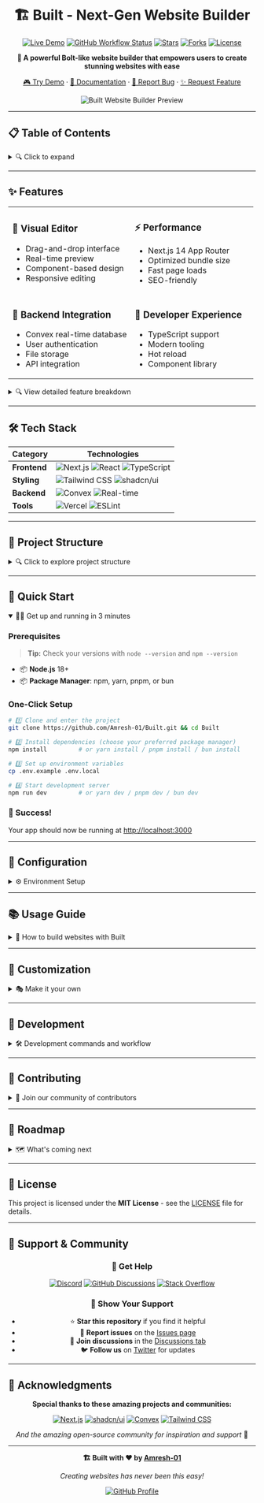 <div align="center">

# 🏗️ Built - Next-Gen Website Builder

[![Live Demo](https://img.shields.io/badge/Live-Demo-brightgreen?style=for-the-badge&logo=vercel)](https://yourapp.vercel.app)
[![GitHub Workflow Status](https://img.shields.io/github/actions/workflow/status/Amresh-01/Built/ci.yml?style=for-the-badge&logo=github-actions)](https://github.com/Amresh-01/Built/actions)
[![Stars](https://img.shields.io/github/stars/Amresh-01/Built?style=for-the-badge&logo=github&color=yellow)](https://github.com/Amresh-01/Built/stargazers)
[![Forks](https://img.shields.io/github/forks/Amresh-01/Built?style=for-the-badge&logo=github&color=blue)](https://github.com/Amresh-01/Built/forks)
[![License](https://img.shields.io/github/license/Amresh-01/Built?style=for-the-badge&color=purple)](https://github.com/Amresh-01/Built/blob/master/LICENSE)

**🚀 A powerful Bolt-like website builder that empowers users to create stunning websites with ease**

[🎮 Try Demo](https://yourapp.vercel.app) · [📖 Documentation](#-getting-started) · [🐛 Report Bug](https://github.com/Amresh-01/Built/issues) · [✨ Request Feature](https://github.com/Amresh-01/Built/issues)

![Built Website Builder Preview](https://via.placeholder.com/800x400/4F46E5/FFFFFF?text=Built+Website+Builder+Preview)

</div>

---

## 📋 Table of Contents

<details>
<summary>🔍 Click to expand</summary>

- [✨ Features](#-features)
- [🛠️ Tech Stack](#️-tech-stack)
- [📁 Project Structure](#-project-structure)
- [🚀 Quick Start](#-quick-start)
- [🔧 Configuration](#-configuration)
- [📚 Usage Guide](#-usage-guide)
- [🎨 Customization](#-customization)
- [🚧 Development](#-development)
- [🤝 Contributing](#-contributing)
- [📄 License](#-license)
- [🙏 Acknowledgments](#-acknowledgments)

</details>

---

## ✨ Features

<table>
<tr>
<td width="50%">

### 🎨 **Visual Editor**
- Drag-and-drop interface
- Real-time preview
- Component-based design
- Responsive editing

</td>
<td width="50%">

### ⚡ **Performance**
- Next.js 14 App Router
- Optimized bundle size
- Fast page loads
- SEO-friendly

</td>
</tr>
<tr>
<td width="50%">

### 💾 **Backend Integration**
- Convex real-time database
- User authentication
- File storage
- API integration

</td>
<td width="50%">

### 🔧 **Developer Experience**
- TypeScript support
- Modern tooling
- Hot reload
- Component library

</td>
</tr>
</table>

<details>
<summary>🔍 View detailed feature breakdown</summary>

- 🎨 **Intuitive Visual Editor** - Professional drag-and-drop interface for seamless website building
- 📱 **Fully Responsive** - Creates websites that look perfect on all devices and screen sizes
- ⚡ **Real-time Preview** - See changes instantly as you build with live preview functionality
- 🔧 **Component Library** - Extensive collection of pre-built, customizable components
- 💾 **Database Integration** - Connected with Convex for real-time data persistence and sync
- 🚀 **Fast Performance** - Built with Next.js 14 for optimal speed and Core Web Vitals
- 🎯 **Modern UI/UX** - Clean, professional interface powered by shadcn/ui components
- 🔐 **User Authentication** - Built-in auth system with multiple providers
- 📊 **Analytics Ready** - Easy integration with analytics platforms
- 🌙 **Dark Mode** - Built-in dark/light theme switching

</details>

---

## 🛠️ Tech Stack

<div align="center">

| Category | Technologies |
|----------|-------------|
| **Frontend** | ![Next.js](https://img.shields.io/badge/Next.js-14-black?style=flat-square&logo=next.js) ![React](https://img.shields.io/badge/React-18-blue?style=flat-square&logo=react) ![TypeScript](https://img.shields.io/badge/TypeScript-5-blue?style=flat-square&logo=typescript) |
| **Styling** | ![Tailwind CSS](https://img.shields.io/badge/Tailwind-CSS-38B2AC?style=flat-square&logo=tailwind-css) ![shadcn/ui](https://img.shields.io/badge/shadcn/ui-Components-black?style=flat-square) |
| **Backend** | ![Convex](https://img.shields.io/badge/Convex-Database-FF6B6B?style=flat-square) ![Real-time](https://img.shields.io/badge/Real--time-Sync-green?style=flat-square) |
| **Tools** | ![Vercel](https://img.shields.io/badge/Vercel-Deploy-black?style=flat-square&logo=vercel) ![ESLint](https://img.shields.io/badge/ESLint-Linting-4B32C3?style=flat-square&logo=eslint) |

</div>

---

## 📁 Project Structure

<details>
<summary>🔍 Click to explore project structure</summary>

```
Built/
├── 📂 app/                 # Next.js App Router pages
│   ├── globals.css         # Global styles
│   ├── layout.tsx          # Root layout
│   └── page.tsx            # Home page
├── 📂 components/          # Reusable React components
│   ├── ui/                 # shadcn/ui components
│   ├── editor/             # Website builder components
│   └── layout/             # Layout components
├── 📂 context/            # React Context providers
├── 📂 convex/             # Convex backend configuration
│   ├── schema.ts           # Database schema
│   └── functions/          # Server functions
├── 📂 data/               # Static data and configurations
├── 📂 lib/                # Utility functions and helpers
├── 📂 public/             # Static assets
├── 📄 components.json     # shadcn/ui configuration
├── 📄 next.config.mjs     # Next.js configuration
└── 📄 package.json        # Dependencies and scripts
```

</details>

---

## 🚀 Quick Start

<details open>
<summary>🏃‍♂️ Get up and running in 3 minutes</summary>

### Prerequisites

> **Tip:** Check your versions with `node --version` and `npm --version`

- 📦 **Node.js** 18+ 
- 📦 **Package Manager**: npm, yarn, pnpm, or bun

### One-Click Setup

```bash
# 1️⃣ Clone and enter the project
git clone https://github.com/Amresh-01/Built.git && cd Built

# 2️⃣ Install dependencies (choose your preferred package manager)
npm install         # or yarn install / pnpm install / bun install

# 3️⃣ Set up environment variables
cp .env.example .env.local

# 4️⃣ Start development server
npm run dev         # or yarn dev / pnpm dev / bun dev
```

### 🎉 Success!

Your app should now be running at [http://localhost:3000](http://localhost:3000)

</details>

---

## 🔧 Configuration

<details>
<summary>⚙️ Environment Setup</summary>

### Convex Database Setup

1. **Install Convex CLI**
   ```bash
   npm install -g convex
   ```

2. **Initialize Convex**
   ```bash
   npx convex dev
   ```

3. **Follow the setup wizard** in your terminal

### Environment Variables

Create a `.env.local` file with:

```env
# Convex Configuration
CONVEX_DEPLOYMENT=your_convex_deployment_url
NEXT_PUBLIC_CONVEX_URL=your_public_convex_url

# Optional: Analytics & Monitoring
NEXT_PUBLIC_GA_ID=your_google_analytics_id
SENTRY_DSN=your_sentry_dsn
```

</details>

---

## 📚 Usage Guide

<details>
<summary>🎯 How to build websites with Built</summary>

### 🏁 Getting Started

1. **Choose a Template** 
   - Browse our template gallery
   - Select a starting point that matches your vision

2. **Design Your Layout**
   - Drag components from the sidebar
   - Drop them onto your canvas
   - Arrange elements to your liking

3. **Customize Everything**
   - Click any element to edit
   - Modify text, colors, and styling
   - Adjust spacing and sizing

4. **Preview & Publish**
   - Use real-time preview to test
   - Deploy with one click
   - Share your creation!

### 🧩 Component Library

<table>
<tr>
<td><strong>📐 Layout</strong></td>
<td>Headers, footers, sections, containers, grids</td>
</tr>
<tr>
<td><strong>📝 Content</strong></td>
<td>Text blocks, images, videos, galleries, testimonials</td>
</tr>
<tr>
<td><strong>🎮 Interactive</strong></td>
<td>Forms, buttons, modals, carousels, accordions</td>
</tr>
<tr>
<td><strong>🧭 Navigation</strong></td>
<td>Menus, breadcrumbs, pagination, tabs</td>
</tr>
</table>

</details>

---

## 🎨 Customization

<details>
<summary>🎭 Make it your own</summary>

### Adding Custom Components

```bash
# 1. Create your component
touch components/custom/MyComponent.tsx

# 2. Export it
echo "export { default } from './MyComponent'" >> components/custom/index.ts

# 3. Register in the editor
# Add to components/editor/ComponentLibrary.tsx
```

### Theming

Built uses a flexible theming system:

- **Colors**: Defined in `app/globals.css`
- **Components**: Customizable via `components.json`
- **Layouts**: Responsive breakpoints in `tailwind.config.js`

</details>

---

## 🚧 Development

<details>
<summary>🛠️ Development commands and workflow</summary>

### Available Scripts

| Script | Description | Usage |
|--------|-------------|-------|
| `dev` | Start development server | `npm run dev` |
| `build` | Build for production | `npm run build` |
| `start` | Start production server | `npm run start` |
| `lint` | Run ESLint | `npm run lint` |
| `convex` | Start Convex development | `npm run convex` |

### Development Workflow

1. **Create a feature branch**
   ```bash
   git checkout -b feature/your-feature-name
   ```

2. **Make your changes**
   - Write code
   - Add tests
   - Update documentation

3. **Test your changes**
   ```bash
   npm run build && npm run lint
   ```

4. **Commit and push**
   ```bash
   git commit -m "feat: add your feature description"
   git push origin feature/your-feature-name
   ```

</details>

---

## 🤝 Contributing

<details>
<summary>🌟 Join our community of contributors</summary>

We love contributions! Here's how you can help:

### 🚀 Quick Contribute

1. **🍴 Fork** this repository
2. **🌿 Create** your feature branch (`git checkout -b feature/AmazingFeature`)
3. **💾 Commit** your changes (`git commit -m 'Add some AmazingFeature'`)
4. **📤 Push** to the branch (`git push origin feature/AmazingFeature`)
5. **🔄 Open** a Pull Request

### 📋 Contribution Guidelines

- ✅ Follow the existing code style
- ✅ Write clear commit messages
- ✅ Add tests for new features
- ✅ Update documentation as needed
- ✅ Keep PRs focused and small

### 🐛 Bug Reports

Found a bug? Please include:
- Steps to reproduce
- Expected behavior
- Actual behavior
- Screenshots (if applicable)
- Browser/OS information

</details>

---

## 🎯 Roadmap

<details>
<summary>🗺️ What's coming next</summary>

- [ ] 🎨 Advanced theme customization
- [ ] 🔌 Plugin system
- [ ] 📱 Mobile app builder
- [ ] 🌐 Multi-language support
- [ ] 🔄 Version control for websites
- [ ] 📊 Built-in analytics dashboard
- [ ] 🛒 E-commerce components
- [ ] 🎥 Video background support

</details>

---

## 📄 License

This project is licensed under the **MIT License** - see the [LICENSE](LICENSE) file for details.

---

## 🤝 Support & Community

<div align="center">

### 💬 Get Help

[![Discord](https://img.shields.io/discord/123456789?style=for-the-badge&logo=discord&color=7289da)](https://discord.gg/your-discord)
[![GitHub Discussions](https://img.shields.io/github/discussions/Amresh-01/Built?style=for-the-badge&logo=github)](https://github.com/Amresh-01/Built/discussions)
[![Stack Overflow](https://img.shields.io/badge/Stack%20Overflow-Ask-orange?style=for-the-badge&logo=stack-overflow)](https://stackoverflow.com/questions/tagged/built-website-builder)

### 🌟 Show Your Support

- ⭐ **Star this repository** if you find it helpful
- 🐛 **Report issues** on the [Issues page](https://github.com/Amresh-01/Built/issues)
- 💬 **Join discussions** in the [Discussions tab](https://github.com/Amresh-01/Built/discussions)
- 🐦 **Follow us** on [Twitter](https://twitter.com/your-handle) for updates

</div>

---

## 🙏 Acknowledgments

<div align="center">

**Special thanks to these amazing projects and communities:**

[![Next.js](https://img.shields.io/badge/Next.js-Framework-black?style=flat-square&logo=next.js)](https://nextjs.org)
[![shadcn/ui](https://img.shields.io/badge/shadcn/ui-Components-black?style=flat-square)](https://ui.shadcn.com)
[![Convex](https://img.shields.io/badge/Convex-Backend-FF6B6B?style=flat-square)](https://convex.dev)
[![Tailwind CSS](https://img.shields.io/badge/Tailwind-CSS-38B2AC?style=flat-square&logo=tailwind-css)](https://tailwindcss.com)

*And the amazing open-source community for inspiration and support* 🌟

</div>

---

<div align="center">

**🏗️ Built with ❤️ by [Amresh-01](https://github.com/Amresh-01)**

*Creating websites has never been this easy!*

[![GitHub Profile](https://img.shields.io/badge/Follow-@Amresh--01-black?style=for-the-badge&logo=github)](https://github.com/Amresh-01)

</div>
